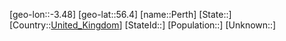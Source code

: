 ﻿---
location: [56.4,-3.48]
type: City
tags:
- geo/City


SpocWebEntityId: 33314
isDeleted: false
confidential: public

---
[geo-lon::-3.48]
[geo-lat::56.4]
[name::Perth]
[State::]
[Country::[United_Kingdom](geo/Continent/Europe/United_Kingdom.md)]
[StateId::]
[Population::]
[Unknown::]

